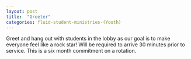 ```yaml
---
layout: post
title:  "Greeter"
categories: fluid-student-ministries-(Youth)
---
```


Greet and hang out with students in the lobby as our goal is to make everyone feel like a rock star! Will be required to arrive 30 minutes prior to service. This is a six month commitment on a rotation.